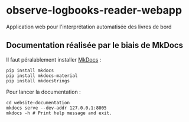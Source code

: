 # observe-logbooks-reader-webapp

Application web pour l'interprétation automatisée des livres de bord

## Documentation réalisée par le biais de MkDocs

Il faut péralablement installer [MkDocs](https://www.mkdocs.org) :

```         
pip install mkdocs
pip install mkdocs-material
pip install mkdocstrings
```

Pour lancer la documentation :

```         
cd website-documentation
mkdocs serve --dev-addr 127.0.0.1:8005
mkdocs -h # Print help message and exit.
```